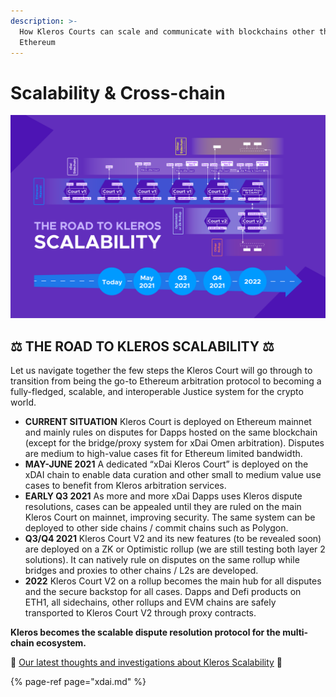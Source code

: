 ```yaml
---
description: >-
  How Kleros Courts can scale and communicate with blockchains other than
  Ethereum
---
```


# Scalability & Cross-chain

![](../../.gitbook/assets/scalability-roadmap-2-.png)

## **⚖️ THE ROAD TO KLEROS SCALABILITY ⚖️**

Let us navigate together the few steps the Kleros Court will go through to transition from being the go-to Ethereum arbitration protocol to becoming a fully-fledged, scalable, and interoperable Justice system for the crypto world.

* **CURRENT SITUATION** Kleros Court is deployed on Ethereum mainnet and mainly rules on disputes for Dapps hosted on the same blockchain \(except for the bridge/proxy system for xDai Omen arbitration\). Disputes are medium to high-value cases fit for Ethereum limited bandwidth.                                                                
* **MAY-JUNE 2021** A dedicated “xDai Kleros Court” is deployed on the xDAI chain to enable data curation and other small to medium value use cases to benefit from Kleros arbitration services.  
* **EARLY Q3 2021** As more and more xDai Dapps uses Kleros dispute resolutions, cases can be appealed until they are ruled on the main Kleros Court on mainnet, improving security. The same system can be deployed to other side chains / commit chains such as Polygon. 
* **Q3/Q4 2021** Kleros Court V2 and its new features \(to be revealed soon\) are deployed on a ZK or Optimistic rollup \(we are still testing both layer 2 solutions\). It can natively rule on disputes on the same rollup while bridges and proxies to other chains / L2s are developed. 
* **2022** Kleros Court V2 on a rollup becomes the main hub for all disputes and the secure backstop for all cases. Dapps and Defi products on ETH1, all sidechains, other rollups and EVM chains are safely transported to Kleros Court V2 through proxy contracts. 

**Kleros becomes the scalable dispute resolution protocol for the multi-chain ecosystem.**  


🔎 [Our latest thoughts and investigations about Kleros Scalability](%20https://blog.kleros.io/ethereum-scalability-and-kleros/) 🔎

{% page-ref page="xdai.md" %}



